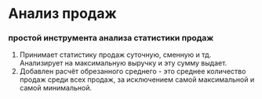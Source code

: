 # Анализ продаж

### простой инструмента анализа статистики продаж

1. Принимает статистику продаж суточную, сменную и тд. Анализирует на максимальную
выручку и эту сумму выдает.
2. Добавлен расчёт обрезанного среднего - это среднее количество продаж среди всех 
продаж, за исключением самой максимальной и самой минимальной.